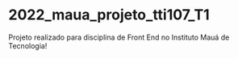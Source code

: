 # 2022_maua_projeto_tti107_T1

Projeto realizado para disciplina de Front End no Instituto Mauá de Tecnologia!
